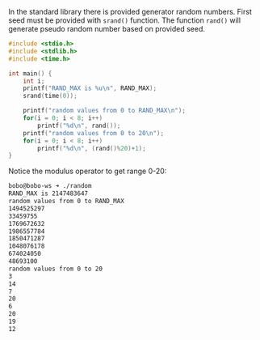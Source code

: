 In the standard library there is provided generator random numbers. First seed must be provided with `srand()` function. The function `rand()` will generate pseudo random number based on provided seed.
```c
#include <stdio.h>
#include <stdlib.h>
#include <time.h>

int main() {
    int i;
    printf("RAND_MAX is %u\n", RAND_MAX);
    srand(time(0));

    printf("random values from 0 to RAND_MAX\n");
    for(i = 0; i < 8; i++)
        printf("%d\n", rand());
    printf("random values from 0 to 20\n");
    for(i = 0; i < 8; i++)
        printf("%d\n", (rand()%20)+1);
}
```
Notice the modulus operator to get range 0-20:
```sh
bobo@bobo-ws ➜ ./random
RAND_MAX is 2147483647
random values from 0 to RAND_MAX
1494525297
33459755
1769672632
1986557784
1850471287
1048076178
674024050
48693100
random values from 0 to 20
3
14
7
20
6
20
19
12
```
